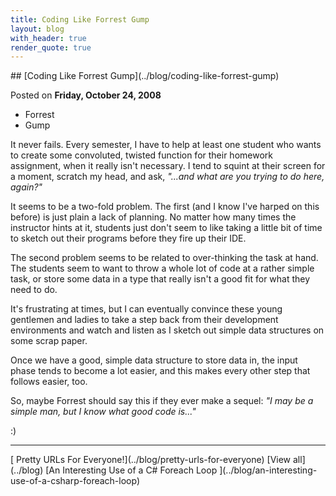 ```yaml
---
title: Coding Like Forrest Gump
layout: blog
with_header: true
render_quote: true
---
```


<div class="post-title" markdown="1">
## [Coding Like Forrest Gump](../blog/coding-like-forrest-gump)

Posted on **Friday, October 24, 2008**
</div>

<ul class="post-tags-list">
<li><span class="badge badge-success p-2">Forrest</span></li>
<li><span class="badge badge-success p-2">Gump</span></li>
</ul>

It never fails. Every semester, I have to help at least one student who wants to create some convoluted, twisted function for their homework assignment, when it really isn't necessary. I tend to squint at their screen for a moment, scratch my head, and ask, _"...and what are you trying to do here, again?"_

It seems to be a two-fold problem. The first (and I know I've harped on this before) is just plain a lack of planning. No matter how many times the instructor hints at it, students just don't seem to like taking a little bit of time to sketch out their programs before they fire up their IDE.

The second problem seems to be related to over-thinking the task at hand. The students seem to want to throw a whole lot of code at a rather simple task, or store some data in a type that really isn't a good fit for what they need to do.

It's frustrating at times, but I can eventually convince these young gentlemen and ladies to take a step back from their development environments and watch and listen as I sketch out simple data structures on some scrap paper.

Once we have a good, simple data structure to store data in, the input phase tends to become a lot easier, and this makes every other step that follows easier, too.

So, maybe Forrest should say this if they ever make a sequel: _"I may be a simple man, but I know what good code is..."_

:)

---

<div class="blog-pager" markdown="1">
[<i class="fas fa-chevron-left"></i> Pretty URLs For Everyone!](../blog/pretty-urls-for-everyone)
[View all](../blog)
[An Interesting Use of a C# Foreach Loop <i class="fas fa-chevron-right"></i>](../blog/an-interesting-use-of-a-csharp-foreach-loop)
</div>


